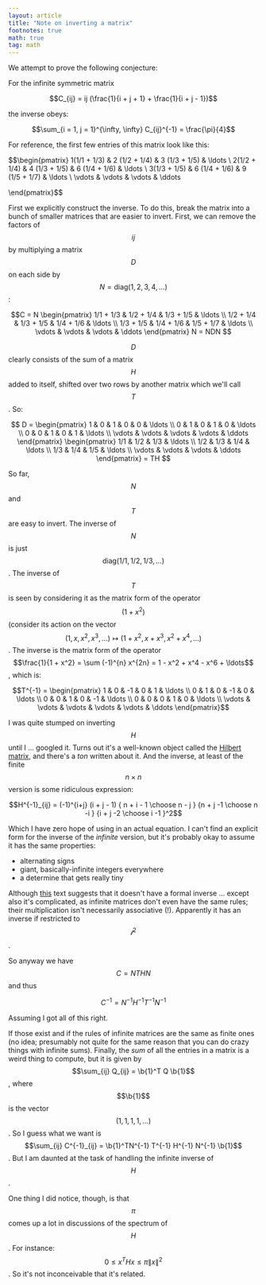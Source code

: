 ```yaml
---
layout: article
title: "Note on inverting a matrix"
footnotes: true
math: true
tag: math
---
```


We attempt to prove the following conjecture:

For the infinite symmetric matrix


$$C_{ij} = ij (\frac{1}{i + j + 1} + \frac{1}{i + j - 1})$$

the inverse obeys:

$$\sum_{i = 1, j = 1}^{\infty, \infty} C_{ij}^{-1} = \frac{\pi}{4}$$

For reference, the first few entries of this matrix look like this:

$$\begin{pmatrix}
1(1/1 + 1/3) & 2 (1/2 + 1/4) & 3 (1/3 + 1/5) & \ldots \\ 
2(1/2 + 1/4) & 4 (1/3 + 1/5) & 6 (1/4 + 1/6) & \ldots \\
3(1/3 + 1/5) & 6 (1/4 + 1/6) & 9 (1/5 + 1/7) & \ldots \\
\vdots & \vdots & \vdots & \ddots

\end{pmatrix}$$

First we explicitly construct the inverse. To do this, break the matrix into a bunch of smaller matrices that are easier to invert. First, we can remove the factors of $$ij$$ by multiplying a matrix $$D$$ on each side by $$N = \text{diag}(1,2,3,4, \ldots)$$:

$$C = N \begin{pmatrix}
1/1 + 1/3 & 1/2 + 1/4 & 1/3 + 1/5 & \ldots \\ 
1/2 + 1/4 & 1/3 + 1/5 & 1/4 + 1/6 & \ldots \\
1/3 + 1/5 & 1/4 + 1/6 & 1/5 + 1/7 & \ldots \\
\vdots & \vdots & \vdots & \ddots 
\end{pmatrix} N = NDN $$

$$D$$ clearly consists of the sum of a matrix $$H$$ added to itself, shifted over two rows by another matrix which we'll call $$T$$. So:

$$ D = 
\begin{pmatrix}
1 & 0 & 1 & 0 & 0 & \ldots \\ 
0 & 1 & 0 & 1 & 0 & \ldots \\ 
0 & 0 & 1 & 0 & 1 & \ldots  \\ 
\vdots & \vdots & \vdots & \vdots & \ddots
\end{pmatrix} 
\begin{pmatrix}
1/1 & 1/2 & 1/3 & \ldots \\ 1/2 & 1/3 & 1/4 & \ldots \\ 1/3 & 1/4 & 1/5 & \ldots \\ \vdots & \vdots & \vdots & \ddots
\end{pmatrix}
= TH
$$

So far, $$N$$ and $$T$$ are easy to invert. The inverse of $$N$$ is just $$\text{diag}(1/1, 1/2, 1/3, \ldots)$$. The inverse of $$T$$ is seen by considering it as the matrix form of the operator $$(1 + x^2)$$ (consider its action on the vector $$(1, x, x^2, x^3, \ldots) \mapsto (1 + x^2, x + x^3, x^2 + x^4, \ldots)$$. The inverse is the matrix form of the operator $$\frac{1}{1 + x^2} = \sum (-1)^{n} x^{2n} = 1 - x^2 + x^4 - x^6 + \ldots$$, which is:

$$T^{-1} = \begin{pmatrix} 
1 & 0 & -1 & 0 & 1 & \ldots \\
0 & 1 & 0 & -1 & 0 & \ldots \\
0 & 0 & 1 & 0 & -1 & \ldots \\
0 & 0 & 0 & 1 & 0 & \ldots \\
\vdots & \vdots & \vdots & \vdots & \vdots & \ddots
\end{pmatrix}$$

I was quite stumped on inverting $$H$$ until I ... googled it. Turns out it's a well-known object called the [Hilbert matrix](https://en.wikipedia.org/wiki/Hilbert_matrix), and there's a _ton_ written about it. And the inverse, at least of the finite $$n \times n$$ version is some ridiculous expression:

$$H^{-1}_{ij} = (-1)^{i+j} (i + j - 1) { n + i - 1 \choose n - j } {n + j -1 \choose n -i } {i + j -2 \choose i -1 }^2$$

Which I have zero hope of using in an actual equation. I can't find an explicit form for the inverse of the _infinite_ version, but it's probably okay to assume it has the same properties:
* alternating signs
* giant, basically-infinite integers everywhere
* a determine that gets really tiny

Although [this](https://sci-hub.se/10.2307/2975779) text suggests that it doesn't have a formal inverse ... except also it's complicated, as infinite matrices don't even have the same rules; their multiplication isn't necessarily associative (!). Apparently it has an inverse if restricted to $$\mathcal{l}^2$$.

So anyway we have $$C = N TH N$$ and thus 

$$C^{-1} = N^{-1} H^{-1} T^{-1} N^{-1}$$

Assuming I got all of this right.

If those exist and if the rules of infinite matrices are the same as finite ones (no idea; presumably not quite for the same reason that you can do crazy things with infinite sums). Finally, the _sum_ of all the entries in a matrix is a weird thing to compute, but it is given by $$\sum_{ij} Q_{ij} = \b{1}^T Q \b{1}$$, where $$\b{1}$$ is the vector $$(1, 1, 1, 1, \ldots)$$. So I guess what we want is $$\sum_{ij} C^{-1}_{ij} = \b{1}^TN^{-1} T^{-1} H^{-1} N^{-1} \b{1}$$. But I am daunted at the task of handling the infinite inverse of $$H$$.

One thing I did notice, though, is that $$\pi$$ comes up a lot in discussions of the spectrum of $$H$$. For instance: $$0 \leq x^T H x \leq \pi \| x \|^2$$. So it's not inconceivable that it's related.
